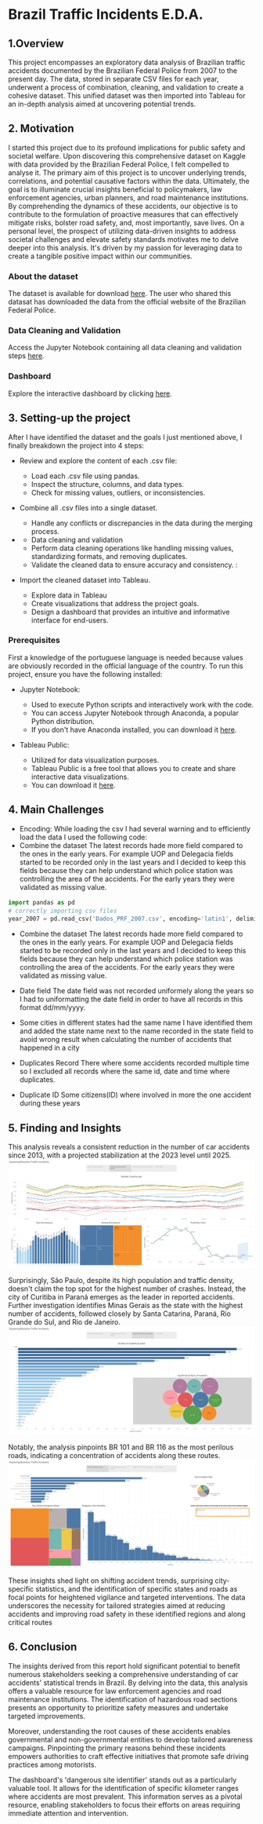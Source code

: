 # Brazil Traffic Incidents E.D.A.

## 1.Overview
This project encompasses an exploratory data analysis of Brazilian traffic accidents documented by the Brazilian Federal Police from 2007 to the present day. The data, stored in separate CSV files for each year, underwent a process of combination, cleaning, and validation to create a cohesive dataset. This unified dataset was then imported into Tableau for an in-depth analysis aimed at uncovering potential trends.

## 2. Motivation
I started this project due to its profound implications for public safety and societal welfare. Upon discovering this comprehensive dataset on Kaggle with data provided by the Brazilian Federal Police, I felt compelled to analyse it. The primary aim of this project is to uncover underlying trends, correlations, and potential causative factors within the data. Ultimately, the goal is to illuminate crucial insights beneficial to policymakers, law enforcement agencies, urban planners, and road maintenance institutions. By comprehending the dynamics of these accidents, our objective is to contribute to the formulation of proactive measures that can effectively mitigate risks, bolster road safety, and, most importantly, save lives. On a personal level, the prospect of utilizing data-driven insights to address societal challenges and elevate safety standards motivates me to delve deeper into this analysis. It's driven by my passion for leveraging data to create a tangible positive impact within our communities.

### About the dataset
The dataset is available for download [here](https://www.kaggle.com/datasets/tgomesjuliana/police-traffic-incidents). The user who shared this datasat has downloaded the data from the official website of the Brazilian Federal Police.

### Data Cleaning and Validation
Access the Jupyter Notebook containing all data cleaning and validation steps [here](https://github.com/DanieleDepiro/Brasil_Traffic_Incidents_EDA/blob/main/Brazil%20Traffic%20Incidents%202007-2023%20(Data%20Cleaning%20and%20Prep).ipynb).

### Dashboard
Explore the interactive dashboard by clicking [here](https://public.tableau.com/app/profile/daniele.d.epiro/viz/BrazilTrafficIncidents/ExploringBrazilianTrafficIncidents).

## 3. Setting-up the project
After I have identified the dataset and the goals I just mentioned above, I finally breakdown the project into 4 steps:
* Review and explore the content of each .csv file:
   - Load each .csv file using pandas.
   - Inspect the structure, columns, and data types.
   - Check for missing values, outliers, or inconsistencies.
   

* Combine all .csv files into a single dataset.
   - Handle any conflicts or discrepancies in the data during the merging process.

* - Data cleaning and validation
   - Perform data cleaning operations like handling missing values, standardizing formats, and removing duplicates.
   - Validate the cleaned data to ensure accuracy and consistency.
   :

* Import the cleaned dataset into Tableau.
   - Explore data in Tableau
   - Create visualizations that address the project goals.
   - Design a dashboard that provides an intuitive and informative interface for end-users.

### Prerequisites
First a knowledge of the portuguese language is needed because values are obviously recorded in the official language of the country.
To run this project, ensure you have the following installed:
* Jupyter Notebook:
    - Used to execute Python scripts and interactively work with the code.
    - You can access Jupyter Notebook through Anaconda, a popular Python distribution.
    - If you don't have Anaconda installed, you can download it [here](https://www.anaconda.com/download).

* Tableau Public:
    - Utilized for data visualization purposes.
    - Tableau Public is a free tool that allows you to create and share interactive data visualizations.
    - You can download it [here](https://www.tableau.com/products/public/download).

 ## 4. Main Challenges 

* Encoding:
While loading the csv I had several warning and to efficiently load the data I used the following code:
* Combine the dataset
The latest records hade more field compared to the ones in the early years. For example UOP and Delegacia fields started to be recorded only in the last years and I decided to keep this fields because they can help understand which police station was controlling the area of the accidents. For the early years they were validated as missing value.
```Python
import pandas as pd
# correctly importing csv files
year_2007 = pd.read_csv('Dados_PRF_2007.csv', encoding='latin1', delimiter=';', dtype={'br': str, 'km': str})
``` 
* Combine the dataset
The latest records hade more field compared to the ones in the early years. For example UOP and Delegacia fields started to be recorded only in the last years and I decided to keep this fields because they can help understand which police station was controlling the area of the accidents. For the early years they were validated as missing value.

* Date field
The date field was not recorded uniformely along the years so I had to uniformatting the date field in order to have all records in this format dd/mm/yyyy.

* Some cities in different states had the same name
I have identified them and added the state name next to the name recorded in the state field to avoid wrong result when calculating the number of accidents that happened in a city

* Duplicates Record
There where some accidents recorded multiple time so I excluded all records where the same id, date and time where duplicates.  
 
* Duplicate ID
Some citizens(ID) where involved in more the one accident during these years

## 5. Finding and Insights

This analysis reveals a consistent reduction in the number of car accidents since 2013, with a projected stabilization at the 2023 level until 2025.
![alt1](https://github.com/DanieleDepiro/Brasil_Traffic_Incidents_EDA/blob/main/Images/Exploring%20Brazilian%20Traffic%20Incidents-%20Trends%20over%20time.png)

Surprisingly, São Paulo, despite its high population and traffic density, doesn't claim the top spot for the highest number of crashes. Instead, the city of Curitiba in Paraná emerges as the leader in reported accidents.
Further investigation identifies Minas Gerais as the state with the highest number of accidents, followed closely by Santa Catarina, Paraná, Rio Grande do Sul, and Rio de Janeiro. 
![alt](https://github.com/DanieleDepiro/Brasil_Traffic_Incidents_EDA/blob/main/Images/Exploring%20Brazilian%20Traffic%20Incidents%20-%20City%20and%20states.png)

Notably, the analysis pinpoints BR 101 and BR 116 as the most perilous roads, indicating a concentration of accidents along these routes.
![a](https://github.com/DanieleDepiro/Brasil_Traffic_Incidents_EDA/blob/main/Images/Exploring%20Brazilian%20Traffic%20Incidents-%20Dangerous%20road.png)

These insights shed light on shifting accident trends, surprising city-specific statistics, and the identification of specific states and roads as focal points for heightened vigilance and targeted interventions. The data underscores the necessity for tailored strategies aimed at reducing accidents and improving road safety in these identified regions and along critical routes

## 6. Conclusion

The insights derived from this report hold significant potential to benefit numerous stakeholders seeking a comprehensive understanding of car accidents' statistical trends in Brazil. By delving into the data, this analysis offers a valuable resource for law enforcement agencies and road maintenance institutions. The identification of hazardous road sections presents an opportunity to prioritize safety measures and undertake targeted improvements.

Moreover, understanding the root causes of these accidents enables governmental and non-governmental entities to develop tailored awareness campaigns. Pinpointing the primary reasons behind these incidents empowers authorities to craft effective initiatives that promote safe driving practices among motorists.

The dashboard's 'dangerous site identifier' stands out as a particularly valuable tool. It allows for the identification of specific kilometer ranges where accidents are most prevalent. This information serves as a pivotal resource, enabling stakeholders to focus their efforts on areas requiring immediate attention and intervention.
